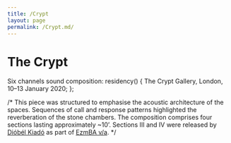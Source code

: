 ```yaml
---
title: /Crypt
layout: page
permalink: /Crypt.md/
---
```


# The Crypt

Six channels sound composition: residency() { 
  The Crypt Gallery, London, 10–13 January 2020;
};

/*
This piece was structured to emphasise the acoustic architecture of the spaces. Sequences of call and response patterns highlighted the reverberation of the stone chambers. The 
composition comprises four sections lasting approximately ~10’. 
Sections III and IV were released by [Dióbél Kiadó](https://diobel.bandcamp.com/) as part of [EzmBA v/a](https://diobelkiado.hu/index.php?spr=0&lang=hun).
*/

